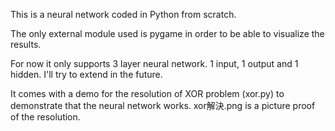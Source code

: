This is a neural network coded in Python from scratch.

The only external module used is pygame in order to be able to visualize the results.

For now it only supports 3 layer neural network. 1 input, 1 output and 1 hidden. I'll try to extend in the future.

It comes with a demo for the resolution of XOR problem (xor.py) to demonstrate that the neural network works.
xor解決.png is a picture proof of the resolution.
